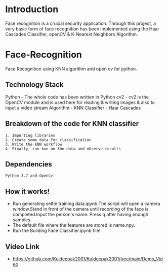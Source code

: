 # Introduction
Face recognition is a crucial security application. Through this project,  a very basic form of face recognition has been implemented using the Haar Cascades Classifier, openCV & K-Nearest Neighbors Algorithm.

# Face-Recognition 
Face Recognition using KNN algorithm and open cv for python.

## Technology Stack
Python - The whole code has been written in Python
cv2 -  cv2 is the OpenCV module and is used here for reading & writing images & also to input a video stream
Algorithm - KNN
Classifier - Haar Cascades


## Breakdown of the code for KNN classifier
    1. Importing libraries
    2. Create some data for classification
    3. Write the kNN workflow
    4. Finally, run knn on the data and observe results
## Dependencies
    Python 3.7 and OpenCv
    
## How it works!
* Run generating selfie training data.ipynb.The script will open a camera window.Stand in front of the camera until recording of the face is completed.Input the person's name. Press q after having enough samples.
* The default file where the features are stored is name.npy.
* Run the Building Face Classifier.ipynb file!
## Video Link
* https://github.com/Kuldeepak2001/Kuldeepak2001/tree/main/Demo_Video
